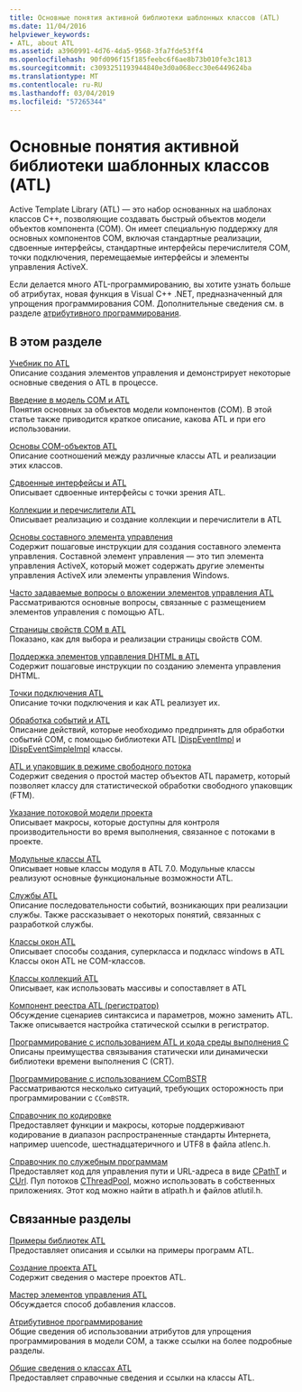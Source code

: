 ```yaml
---
title: Основные понятия активной библиотеки шаблонных классов (ATL)
ms.date: 11/04/2016
helpviewer_keywords:
- ATL, about ATL
ms.assetid: a3960991-4d76-4da5-9568-3fa7fde53ff4
ms.openlocfilehash: 90fd096f15f185feebc6f6ae8b73b010fe3c1813
ms.sourcegitcommit: c3093251193944840e3d0a068ecc30e6449624ba
ms.translationtype: MT
ms.contentlocale: ru-RU
ms.lasthandoff: 03/04/2019
ms.locfileid: "57265344"
---
```

# <a name="active-template-library-atl-concepts"></a>Основные понятия активной библиотеки шаблонных классов (ATL)

Active Template Library (ATL) — это набор основанных на шаблонах классов C++, позволяющие создавать быстрый объектов модели объектов компонента (COM). Он имеет специальную поддержку для основных компонентов COM, включая стандартные реализации, сдвоенные интерфейсы, стандартные интерфейсы перечислителя COM, точки подключения, перемещаемые интерфейсы и элементы управления ActiveX.

Если делается много ATL-программированию, вы хотите узнать больше об атрибутах, новая функция в Visual C++ .NET, предназначенный для упрощения программирования COM. Дополнительные сведения см. в разделе [атрибутивного программирования](../windows/attributed-programming-concepts.md).

## <a name="in-this-section"></a>В этом разделе

[Учебник по ATL](../atl/active-template-library-atl-tutorial.md)<br/>
Описание создания элементов управления и демонстрирует некоторые основные сведения о ATL в процессе.

[Введение в модель COM и ATL](../atl/introduction-to-com-and-atl.md)<br/>
Понятия основных за объектов модели компонентов (COM). В этой статье также приводится краткое описание, какова ATL и при его использовании.

[Основы COM-объектов ATL](../atl/fundamentals-of-atl-com-objects.md)<br/>
Описание соотношений между различные классы ATL и реализации этих классов.

[Сдвоенные интерфейсы и ATL](../atl/dual-interfaces-and-atl.md)<br/>
Описывает сдвоенные интерфейсы с точки зрения ATL.

[Коллекции и перечислители ATL](../atl/atl-collections-and-enumerators.md)<br/>
Описывает реализацию и создание коллекции и перечислители в ATL

[Основы составного элемента управления](../atl/atl-composite-control-fundamentals.md)<br/>
Содержит пошаговые инструкции для создания составного элемента управления. Составной элемент управления — это тип элемента управления ActiveX, который может содержать другие элементы управления ActiveX или элементы управления Windows.

[Часто задаваемые вопросы о вложении элементов управления ATL](../atl/atl-control-containment-faq.md)<br/>
Рассматриваются основные вопросы, связанные с размещением элементов управления с помощью ATL.

[Страницы свойств COM в ATL](../atl/atl-com-property-pages.md)<br/>
Показано, как для выбора и реализации страницы свойств COM.

[Поддержка элементов управления DHTML в ATL](../atl/atl-support-for-dhtml-controls.md)<br/>
Содержит пошаговые инструкции по созданию элемента управления DHTML.

[Точки подключения ATL](../atl/atl-connection-points.md)<br/>
Описание точки подключения и как ATL реализует их.

[Обработка событий и ATL](../atl/event-handling-and-atl.md)<br/>
Описание действий, которые необходимо предпринять для обработки событий COM, с помощью библиотеки ATL [IDispEventImpl](../atl/reference/idispeventimpl-class.md) и [IDispEventSimpleImpl](../atl/reference/idispeventsimpleimpl-class.md) классы.

[ATL и упаковщик в режиме свободного потока](../atl/atl-and-the-free-threaded-marshaler.md)<br/>
Содержит сведения о простой мастер объектов ATL параметр, который позволяет классу для статистической обработки свободного упаковщик (FTM).

[Указание потоковой модели проекта](../atl/specifying-the-threading-model-for-a-project-atl.md)<br/>
Описывает макросы, которые доступны для контроля производительности во время выполнения, связанное с потоками в проекте.

[Модульные классы ATL](../atl/atl-module-classes.md)<br/>
Описывает новые классы модуля в ATL 7.0. Модульные классы реализуют основные функциональные возможности ATL.

[Службы ATL](../atl/atl-services.md)<br/>
Описание последовательности событий, возникающих при реализации службы. Также рассказывает о некоторых понятий, связанных с разработкой службы.

[Классы окон ATL](../atl/atl-window-classes.md)<br/>
Описывает способы создания, суперкласса и подкласс windows в ATL Классы окон ATL не COM-классов.

[Классы коллекций ATL](../atl/atl-collection-classes.md)<br/>
Описывает, как использовать массивы и сопоставляет в ATL

[Компонент реестра ATL (регистратор)](../atl/atl-registry-component-registrar.md)<br/>
Обсуждение сценариев синтаксиса и параметров, можно заменить ATL. Также описывается настройка статической ссылки в регистратор.

[Программирование с использованием ATL и кода среды выполнения C](../atl/programming-with-atl-and-c-run-time-code.md)<br/>
Описаны преимущества связывания статически или динамически библиотеки времени выполнения C (CRT).

[Программирование с использованием CComBSTR](../atl/programming-with-ccombstr-atl.md)<br/>
Рассматриваются несколько ситуаций, требующих осторожность при программировании с `CComBSTR`.

[Справочник по кодировке](../atl/atl-encoding-reference.md)<br/>
Предоставляет функции и макросы, которые поддерживают кодирование в диапазон распространенные стандарты Интернета, например uuencode, шестнадцатеричного и UTF8 в файла atlenc.h.

[Справочник по служебным программам](../atl/atl-utilities-reference.md)<br/>
Предоставляет код для управления пути и URL-адреса в виде [CPathT](../atl/reference/cpatht-class.md) и [CUrl](../atl/reference/curl-class.md). Пул потоков [CThreadPool](../atl/reference/cthreadpool-class.md), можно использовать в собственных приложениях. Этот код можно найти в atlpath.h и файлов atlutil.h.

## <a name="related-sections"></a>Связанные разделы

[Примеры библиотек ATL](../visual-cpp-samples.md)<br/>
Предоставляет описания и ссылки на примеры программ ATL.

[Создание проекта ATL](../atl/reference/creating-an-atl-project.md)<br/>
Содержит сведения о мастере проектов ATL.

[Мастер элементов управления ATL](../atl/reference/atl-control-wizard.md)<br/>
Обсуждается способ добавления классов.

[Атрибутивное программирование](../windows/attributed-programming-concepts.md)<br/>
Общие сведения об использовании атрибутов для упрощения программирования в модели COM, а также ссылки на более подробные разделы.

[Общие сведения о классах ATL](../atl/atl-class-overview.md)<br/>
Предоставляет справочные сведения и ссылки на классы ATL.
